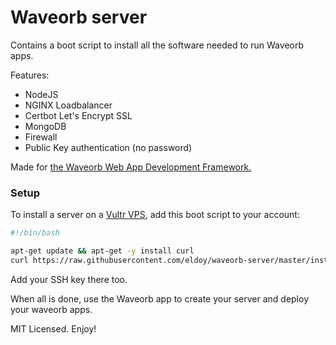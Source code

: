 # Waveorb server

Contains a boot script to install all the software needed to run Waveorb apps.

Features:

* NodeJS
* NGINX Loadbalancer
* Certbot Let's Encrypt SSL
* MongoDB
* Firewall
* Public Key authentication (no password)

Made for [the Waveorb Web App Development Framework.](https://waveorb.com)

### Setup

To install a server on a [Vultr VPS](https://vultr.com), add this boot script to your account:
```sh
#!/bin/bash

apt-get update && apt-get -y install curl
curl https://raw.githubusercontent.com/eldoy/waveorb-server/master/install.sh | sh
```

Add your SSH key there too.

When all is done, use the Waveorb app to create your server and deploy your waveorb apps.

MIT Licensed. Enjoy!
